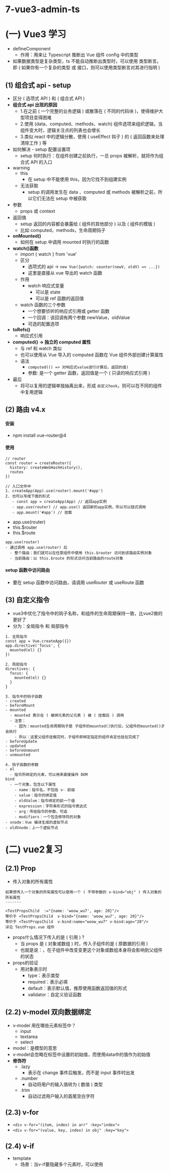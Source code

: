 # 7-vue3-admin-ts

# (一) Vue3 学习
- defineComponent
  - 作用：用来让 Typescript 推断出 Vue 组件 config 中的类型
- 如果数据类型是复杂类型，ts 不能自动推断出类型时，可以使用 类型断言。即 ( 如果你有一个复杂的类型 或 接口，则可以使用类型断言对其进行指明 )

## (1) 组合式 api - setup
- 区分 ( 选项式 API ) 和 ( 组合式 API )
- **组合式 api 出现的原因**
  - 1.在之前 ( 一个完整的业务逻辑 ) 或散落在 ( 不同的代码块 )，使得维护大型项目变得困难
  - 2.使用 (data、computed、methods、watch) 组件选项来组织逻辑，当组件变大时，逻辑关注点的列表也会增长
  - 3.类似 react 中的逻辑分散，使用 ( useEffect 钩子 ) 的 ( 返回函数来处理清除工作 ) 等
- 如何解决 - setup 配置设置项
  - setup 何时执行：在组件创建之前执行，一旦 props 被解析，就将作为组合式 API 的入口
- warning
  - this
    - 在 setup 中不能使用 this，因为它找不到组建实例
  - 无法获取
    - setup 的调用发生在 data 、computed 或 methods 被解析之前，所以它们无法在 setup 中被获取
- 参数
  - props 或 context
- 返回值
  - setup 返回的内容都会暴露给 ( 组件的其他部分 ) 以及 ( 组件的模版 )
  - 比如 computed，methods，生命周期钩子
- **onMounted()**
  - 如何在 setup 中调用 mounted 时执行的函数
- **watch()函数**
  - import { watch } from 'vue'
  - 区分
    - 选项式的 api -> `new Vue({watch: counter(newV, oldV) => ...})`
    - 这里是直接从 vue 导出的 watch 函数
  - 作用
    - watch 响应式变量
      - 可以是 state
      - 可以是 ref 函数的返回值
  - watch 函数的三个参数
    - 一个想要侦听的响应式引用或 getter 函数
    - 一个回调：该回调有两个参数 newValue，oldValue
    - 可选的配置选项
- **toRefs()**
  - 响应式引用
- **computed() -> 独立的 computed 属性**
  - 与 ref 和 watch 类似
  - 也可以使用从 Vue 导入的 computed 函数在 Vue 组件外部创建计算属性
  - 语法
    - `computed(() => 对响应式value进行计算后，返回的值)`
    - 参数: 是一个 getter 函数，返回值是一个 ( 只读的响应式引用 )
- 最后
  - 将可以复用的逻辑单独抽离出来，形成 `自定义hook`，则可以在不同的组件中复用逻辑

## (2) 路由 v4.x

#### 安装
- npm install vue-router@4

#### 使用
```
// router
const router = createRouter({
  history: createWebHashHistory(),
  routes
})

// 入口文件中
1. createApp(App).use(router).mount('#app')
2. 也可以写成下面的形式
   - const app = createApp(App) // 返回app实例
   - app.use(router) // app.use() 返回新的app实例，所以可以链式调用
   - app.mount('#app') // 挂载
```

- app.use(router)
- this.$router
- this.$route

```
app.use(router)
- 通过调用 app.use(router) 后
  - 整个路由：我们就可以在任意组件中使用 this.$router 访问到该路由实例对象
  - 当前路由：以 this.$route 的形式访问当前路由的route对象
```

#### setup 函数中访问路由
- 要在 setup 函数中访问路由，请调用 useRouter 或 useRoute 函数



## (3) 自定义指令
- vue3中优化了指令中的钩子名称，和组件的生命周期保持一致，比vue2做的更好了
- 分为：全局指令 和 局部指令
```
1. 全局指令
const app = Vue.createApp({})
app.directive('focus', {
  mounted(el) {}
})

2. 局部指令
directives: {
  focus: {
    mounted(el) {}
  }
}

3. 指令中的钩子函数
- created
- beforeMount
- mounted
  - mounted 表示在 ( 被绑元素的父元素 ) 被 ( 挂载后 ) 调用
  - 注意：
    - 因为：mounted生命周期钩子是 子组件的mounted()执行后，父组件的mounted()才会执行
    - 所以：这里父组件挂载完时，子组件即绑定指定的组件肯定也挂在完成了
- beforeUpdate
- updated
- beforeUnmount
- unmounted

4. 钩子函数的参数
- el
  - 指令所绑定的元素，可以用来直接操作 DOM
bind
  - 一个对象，包含以下属性
    - name：指令名，不包括 v- 前缀
    - value：指令的绑定值
    - oldValue：指令绑定的前一个值
    - expression：字符串形式的指令表达式
    - arg：传给指令的参数，可选
    - modifiers：一个包含修饰符的对象
- vnode：Vue 编译生成的虚拟节点
- oldVnode：上一个虚拟节点
```

# (二) vue2复习

## (2.1) Prop
- 传入对象的所有属性
```
如果想传入一个对象的所有属性可以使用一个 ( 不带参数的 v-bind="obj" ) 传入对象的所有属性
-------

<TestPropsChild  :="{name: 'woow_wu7', age: 20}"/>
等价于 <TestPropsChild  v-bind="{name: 'woow_wu7', age: 20}"/>
等价于 <TestPropsChild  v-bind:name="woow_wu7" v-bind:age="20"/>
详见 TestProps.vue 组件
```
- props什么情况下传入的是 ( 引用 ) ?
  - 当 props 是 ( 对象或数组 ) 时，传入子组件的是 ( 原数据的引用 )
  - 也就是说：，在子组件中改变变更这个对象或数组本身将会影响到父组件的状态
- props的验证
  - 用对象表示时
    - type：表示类型
    - required：表示必填
    - default：表示默认值，推荐使用函数返回值的形式
    - validator：自定义验证函数

## (2.2) v-model 双向数据绑定
- v-model 用在哪些元素标签中？
  - input
  - textarea
  - select
- model：是模型的意思
- v-model会忽略在标签中设置的初始值，而使用data中的值作为初始值
- **修饰符**
  - .lazy
    - 表示在 change 事件后触发，而不是 input 事件时出发
  - .number
    - 自动将用户的输入值转为 ( 数值 ) 类型
  - .trim
    - 自动过滤用户输入的首尾空白字符
## (2.3) v-for
- `<div v-for="(item, index) in arr" :key="index">`
- `<div v-for="(value, key, index) in obj" :key="key">`

## (2.4) v-if
- template
  - 场景：当v-if要隐藏多个元素时，可以使用 <template /> 标签包裹，将v-if作用域template标签
  - 好处：template在DOM树中是不可见的，类似于react中的 `<></>` 标签
  - 原因：因为 v-if 是一个指令，所以必须将它添加到一个元素上
- **v-if 和 v-for 一起使用的情况**
  - `不推荐 v-if 和 v-for 同时使用在一个元素标签上`
  - `当 v-if 和 v-for 一起使用时，优先级 v-for > v-if`
  - **如何优化**
    - computed：如果是只渲染列表中的部分内容，可以先将数据进行 computed 中进行过滤
    - v-if提升到父级：如果列表是根据条件显示隐藏，可以把 v-if 放到 v-for 的外层
- for...in
  - 1
  - for...in 遍历 ( 自身属性 + 可枚举属性 + 继承的可枚举属性 )
  - Object.keys() -> 自身属性 + 可枚举属性
  - Object.getOwnPropertyNames() -> 遍历自身属性 + 可枚举属性 + 不可枚举属性
  - 一般情况下我们都是希望遍历对象自身属性，所以一般配置 hasOwnProperty
  - 2
  - for...in
    - 可以遍历 对象 和 数组
    - 获取的是对象和数组的 key
  - for...of
    - 可以遍历数组，不能遍历对象，因为没有iterator接口
    - 获取的是数组的 value



## (2.5) 插槽
- 作用域
  - 父级模板里的所有内容都是在父级作用域中编译的
  - 子模板里的所有内容都是在子作用域中编译的
- 后备内容
  - `<slot>后备内容</slot>`将在不提供任何插槽内容时，进行渲染；提供插槽内容时将渲染提供的内容
- 具名插槽
  - (template, v-slot, slot的name属性)
  - 存在多个插槽时，使用具名插槽进行区分
  - 插槽的内容：使用 `<template v-slot:header >content</template>` 来区分
  - 插槽：使用 `<slot name="header"></slot>`
  - 注意：**v-slot 只能添加在 `<template>` 上**
- 作用域插槽
  - 需求：让 ( 插槽内容 ) 能够访问 ( 子组件中才有的数据 )
  - 实现：
    - `<slot v-bind:user="user">`
      - `<slot></slot>`标签除了 ( name属性 ), 还可以传入任意自定义属性
    - `<template v-slot:default="slotProps">`
      - 等价于 `<template v-slot:default="{user}">`
      - 等价于 `<template #default="{user}">`
- 具名插槽的缩写
  - `v-slot -> #`
  - `v-on -> @`
  - `v-bind -> :`



## (2.6) mixin - 2.0版本
- 作用：复用一些功能，包含生命周期钩子，data，computed，methods等
- 一个 ( 混入对象 ) 包含任意 ( 组件选项 )
- **具体规则**
  - 钩子函数
    - 都将被调用：同名的钩子函数，将被 ( `合并成一个数组` )，都将被调用
    - 执行顺序：mixin中的钩子函数先调用，mixin钩子 > options钩子
  - 值为对象的选项
    - 比如： methods、components 和 directives
    - 将被合并为同一个对象，两个对象键名冲突时，取 ( `组件对象的键值对` )
- 可以使用 `全局混入` -> `全局将影响每一个之后创建的 Vue 实例`


## (2.7) watch
- watch对象key对应的类型
  - function
  - string - 函数名'functionA'，或者对象的属性'a.b'
  - object - `handler deep immediate sync`
  - array
  - 最终都会把不同类型的 handler 转换成函数
- 注意点
  - `watcher函数不能是 ( 箭头函数 )`
- watch对象中的key对应的options对象支持的属性
  - **deep**
    - 作用：深度监听
    - 比如：
      - 一个data中的一个属性是一个对象时，如果你修改对象中的某个属性，watch对应函数是不会执行的，除非你使用了deep属性，这样该对象中的每个属性的变动都会触发该watch函数
      ```
        data() {
          return {
            obj: { name: "woow.wu7" },
          };
        }
        -------
        watch: {
          obj: {
            handler: function (newValue, oldValue) {...}
          }
        }
        -------
        出现问题：上面当修改 obj.name 的值时，handler函数是不会执行的
        如何解决：deep 属性
        具体代码：watch: { obj: { handler: function(){}, deep: true }}
      ```
  - **immediate**
    - 作用：
      - 回调将会在侦听开始之后被立即调用
      - 立即执行cb，即watch对象中的 handler 函数，无需等到依赖变化才去执行
  - **sync**
    - 作用：保证 ( 同步watch对象的handler ) 在 ( 普通的watch对象的handler ) 前面执行

# (三) vue-router3

## (1) 动态路由匹配
- 动态路径参数 dynamic segment
  - 动态路径参数以 `:` 开头
  - `{ path: '/user/:id', component: User }`
- 路由参数
  - 结果：**当使用路由参数时，原来的组件实例将会被复用**
  - 原因：因为两个路由都渲染同个组件，比起销毁再创建，复用则显得更加高效
  - 注意：不过，这也意味着组件的生命周期钩子不会再被调用
- 复用组件时，如何对路径参数做出响应？
  - 1. 使用 watch: { $route(to, from){} }
  - 2. beforeRouteUpdate 生命周期

## (2) 编程式路由
- name -> params
- path -> query
- 命名的路由 `router.push({ name: 'user', params: { userId: '123' }})`
- 带查询参数，变成 /register?plan=private `router.push({ path: 'register', query: { plan: 'private' }})`
- `router.push({ path: `/user/${userId}` })`

## (3) 重定向
- redirect
  - string
  - object -> redirect: {name: 'xxxx'}
  - function -> redirect: to => {...}

## (4) 别名
- /a 的别名是 /b，意味着，当用户访问 /b 时，URL 会保持为 /b，但是路由匹配则为 /a，就像用户访问 /a 一样

## (5) 路由传参
- **$route的缺陷**
  - 问题：在组件中使用 $route 会使之与其对应路由形成高度耦合，从而使组件只能在某些特定的 URL 上使用，限制了其灵活性
  - 解决：使用props解耦路由，这个属性很有用
  - 详见：TestVueRouter3Detail 组件
- props有三种模式
  - boolean
  - object
  - function --->   props: route => ({ query: route.query.q })

## (6) 导航守卫
- 参数或查询的改变并不会触发进入/离开的导航守卫
- 全局路由守卫
  - **router.beforeEach**
  - **router.afterEach**
  - **router.beforeResolve**
- 路由独享的守卫
  - **beforeEnter**
- 组件内的守卫
  - **beforeRouteEnter**
    -> 在渲染该组件的对应路由被 confirm 前调用,不！能！获取组件实例 `this`，因为当守卫执行前，组件实例还没被创建
    -> this：不能访问this
    -> 可以传入 next 回调，因为在回调中获取this
  - **beforeRouteUpdate**
    -> 一个带有动态参数的路径 /foo/:id，在 /foo/1 和 /foo/2 之间跳转的时候被调用
    -> 可以访问this
    -> 因为有了this，所以next不支持回调方式
  - **beforeRouteLeave**
    -> 导航离开该组件的对应路由时调用
    -> 可以访问 this


# (四) vuex
- dispatch action -> 可以异步操作
- commit mutation
- computed -> mapState -> vuex通过computed实现的响应式
- computed -> mapGetters -> vuex中的getters类似vue组件中的computed
- methods -> mapActions

### (1) 一些概念
- state
  - `属性参数是 state`
- getters
  - `属性的参数是 state getters`
  - 类似于组件中的计算属性computed
  - 具有computed的特征：1.返回值会被缓存，只有值发生变化时候才会重新计算 2.并且只有在被使用到时才会发生计算的过程
- mutations
  - `属性参数是 state payload`
  - 必须是同步函数，异步操作放在actions中
- actions
  - `属性参数是 context params`
  - 可以实现异步操作
- modules

### (1) mapState
- 参数类型
  - 对象
    - 箭头函数
    - 字符串
    - 普通函数，是普通函数时，可以获取到当前组件实例 this
  - 数组
    - 当映射的 ( 计算属性名称 ) 和 ( state的子节点名称 ) 相同时，可以使用数组，成员是state属性名称字符串

### (2) mapGetters
- 属性的参数
  - 第一个参数：是作用域范围内的state
  - 第二个参数：getters属性，表示getters其实使用其他的getter
```
getters: {
  // ...
  doneTodosCount: (state, getters) => {
    return getters.doneTodos.length
  }
}
```

### (3) mapMutations
```
actions
-------

actions: {
  checkout ({ commit, state }, products) {
  }
}
```